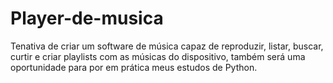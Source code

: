 # Player-de-musica
 Tenativa de criar um software de música capaz de reproduzir, listar, buscar, curtir e criar playlists com as músicas do dispositivo, também será uma oportunidade para por em prática meus estudos de Python.
